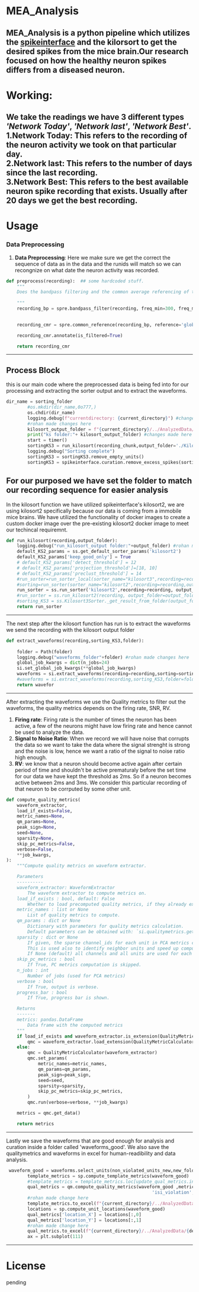 # MEA_Analysis
MEA_Analysis is a python pipeline which utilizes the [spikeinterface](https://github.com/SpikeInterface) and the kilorsort to get the desired spikes from the mice brain.Our research focused on how the healthy neuron spikes differs from a diseased neuron.
---
# Working:
We take the readings we have 3 different types _'Network Today'_, _'Network last'_, _'Network Best'_. <br />
1.**Network Today:** This refers to the recording of the neuron activity we took on that particular day. <br />
2.**Network last:** This refers to the number of days since the last recording. <br />
3.**Network Best:** This refers to the best available neuron spike recording that exists. Usually after 20 days we get the best recording.<br />
---
# Usage
### Data Preprocessing
1. **Data Preprocessing**: Here we make sure we get the correct the sequence of data as in the data and the runids will match so we can recongnize on what date the neuron activity was recorded.
```python
def preprocess(recording):  ## some hardcoded stuff.
    """
    Does the bandpass filtering and the common average referencing of the signal
    
    """
    recording_bp = spre.bandpass_filter(recording, freq_min=300, freq_max=6000)
    

    recording_cmr = spre.common_reference(recording_bp, reference='global', operator='median')

    recording_cmr.annotate(is_filtered=True)

    return recording_cmr
```
---
## Process Block 
this is our main code where the preprocessed data is being fed into for our processing and extracting the sorter output and to extract the waveforms. 
```python
dir_name = sorting_folder
        #os.mkdir(dir_name,0o777,)
        os.chdir(dir_name)
        logging.debug(f"currentdirectory: {current_directory}") #changes made here 
        #rohan made changes here 
        kilosort_output_folder = f"{current_directory}/../AnalyzedData/{desired_pattern}/kilosort2_{rec_name}"
        print("ks folder:"+ kilosort_output_folder) #changes made here 
        start = timer()
        sortingKS3 = run_kilosort(recording_chunk,output_folder='./Kilosort_tmp')
        logging.debug("Sorting complete")
        sortingKS3 = sortingKS3.remove_empty_units()
        sortingKS3 = spikeinterface.curation.remove_excess_spikes(sortingKS3,recording_chunk)
```
For our purposed we have set the folder to match our recording sequence for easier analysis 
---
In the kilosort function we have utilized spikeinterface's kilosort2, we are using kilosort2 specifically because our data is coming from a immobile mice brains. We have utilized the functionality of docker images to create a custom docker image over the pre-existing kilosort2 docker image to meet our techincal requiremnt. 
```python
def run_kilosort(recording,output_folder):
    logging.debug("run_kilosort_output folder:"+output_folder) #rohan made changes here
    default_KS2_params = ss.get_default_sorter_params('kilosort2')
    default_KS2_params['keep_good_only'] = True
    # default_KS2_params['detect_threshold'] = 12
    # default_KS2_params['projection_threshold']=[18, 10]
    # default_KS2_params['preclust_threshold'] = 14
    #run_sorter=run_sorter_local(sorter_name="kilosort3",recording=recording, output_folder=output_folder, delete_output_folder=False,verbose=True,with_output=True,**default_KS2_paramsdocker_image= "rohanmalige/rohan_si-98:v8")
    #sorting=run_sorter(sorter_name="kilosort2",recording=recording,output_folder=output_folder,remove_existing_folder=True, delete_output_folder=False,verbose=True,docker_image="rohanmalige/rohan_si-98:v8",with_output=True, **default_KS2_params)
    run_sorter = ss.run_sorter('kilosort2',recording=recording, output_folder=output_folder,docker_image= "si-98-ks2-maxwell",verbose=True, **default_KS2_params)
    #run_sorter = ss.run_kilosort2(recording, output_folder=output_folder, docker_image= "si-98-ks2-maxwell",verbose=True, **default_KS2_params) #depreciation warning 
    #sorting_KS3 = ss.Kilosort3Sorter._get_result_from_folder(output_folder+'/sorter_output/')
    return run_sorter
```
---
The next step after the kilosort function has run is to extract the waveforms we send the recording with the kilosort output folder 
```python
def extract_waveforms(recording,sorting_KS3,folder):
   
    folder = Path(folder)
    logging.debug("waveforms_folder"+folder) #rohan made changes here 
    global_job_kwargs = dict(n_jobs=24) 
    si.set_global_job_kwargs(**global_job_kwargs)
    waveforms = si.extract_waveforms(recording=recording,sorting=sorting_KS3,sparse=False,folder=folder,max_spikes_per_unit=500,overwrite=True)
    #waveforms = si.extract_waveforms(recording,sorting_KS3,folder=folder,overwrite=True, sparse = True, ms_before=1., ms_after=2.,allow_unfiltered=True,**job_kwargs)
    return wavefor
```
---
After extracting the waveforms we use the Quality metrics to filter out the waveforms, the quality metrics depends on the firing rate, SNR, RV.
1. **Firing rate**: Firing rate is the number of times the neuron has been active, a few of the neurons might have low firing rate and hence cannot be used to analyze the data.
2. **Signal to Noise Ratio**: When we record we will have noise that corrupts the data so we want to take the data where the signal strenght is strong and the noise is low, hence we want a ratio of the signal to noise ratio high enough.
3. **RV**: we know that a neuron should become active again after certain period of time and shouldn't be active prematuraly before the set time for our data we have kept the threshold as 2ms. So if a neuron becomes active between 2ms and 3ms. We consider this particular recording of that neuron to be corrputed by some other unit.
```python
def compute_quality_metrics(
    waveform_extractor,
    load_if_exists=False,
    metric_names=None,
    qm_params=None,
    peak_sign=None,
    seed=None,
    sparsity=None,
    skip_pc_metrics=False,
    verbose=False,
    **job_kwargs,
):
    """Compute quality metrics on waveform extractor.

    Parameters
    ----------
    waveform_extractor: WaveformExtractor
        The waveform extractor to compute metrics on.
    load_if_exists : bool, default: False
        Whether to load precomputed quality metrics, if they already exist.
    metric_names : list or None
        List of quality metrics to compute.
    qm_params : dict or None
        Dictionary with parameters for quality metrics calculation.
        Default parameters can be obtained with: `si.qualitymetrics.get_default_qm_params()`
    sparsity : dict or None
        If given, the sparse channel_ids for each unit in PCA metrics computation.
        This is used also to identify neighbor units and speed up computations.
        If None (default) all channels and all units are used for each unit.
    skip_pc_metrics : bool
        If True, PC metrics computation is skipped.
    n_jobs : int
        Number of jobs (used for PCA metrics)
    verbose : bool
        If True, output is verbose.
    progress_bar : bool
        If True, progress bar is shown.

    Returns
    -------
    metrics: pandas.DataFrame
        Data frame with the computed metrics
    """
    if load_if_exists and waveform_extractor.is_extension(QualityMetricCalculator.extension_name):
        qmc = waveform_extractor.load_extension(QualityMetricCalculator.extension_name)
    else:
        qmc = QualityMetricCalculator(waveform_extractor)
        qmc.set_params(
            metric_names=metric_names,
            qm_params=qm_params,
            peak_sign=peak_sign,
            seed=seed,
            sparsity=sparsity,
            skip_pc_metrics=skip_pc_metrics,
        )
        qmc.run(verbose=verbose, **job_kwargs)

    metrics = qmc.get_data()

    return metrics
```
---
Lastly we save the waveforms that are good enough for analysis and curation inside a folder called 'waveforms_good'. We also save the qualitymetrics and waveforms in excel for human-readibility and data analysis.
```python
 waveform_good = waveforms.select_units(non_violated_units_new,new_folder=f"{current_directory}/../AnalyzedData/{desired_pattern}/waveforms_good")
        template_metrics = sp.compute_template_metrics(waveform_good)
        #template_metrics = template_metrics.loc[update_qual_metrics.index.values]
        qual_metrics = qm.compute_quality_metrics(waveform_good ,metric_names=['num_spikes','firing_rate', 'presence_ratio', 'snr',
                                                       'isi_violation', 'amplitude_cutoff','amplitude_median'])  ## to do : have to deal with NAN values
        #rohan made change here
        template_metrics.to_excel(f"{current_directory}/../AnalyzedData/{desired_pattern}/template_metrics.xlsx")
        locations = sp.compute_unit_locations(waveform_good)
        qual_metrics['location_X'] = locations[:,0]
        qual_metrics['location_Y'] = locations[:,1]
        #rohan made change here 
        qual_metrics.to_excel(f"{current_directory}/../AnalyzedData/{desired_pattern}/quality_metrics.xlsx")
        ax = plt.subplot(111)
```
----
# License 
 pending 

